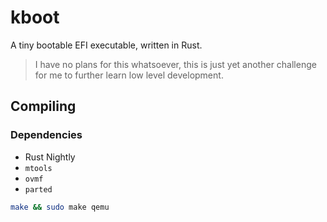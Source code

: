 # kboot
A tiny bootable EFI executable, written in Rust. 

> I have no plans for this whatsoever, this is just yet another challenge for me to further learn low level development.

## Compiling

### Dependencies
- Rust Nightly
- `mtools`
- `ovmf`
- `parted`

```bash
make && sudo make qemu
```
